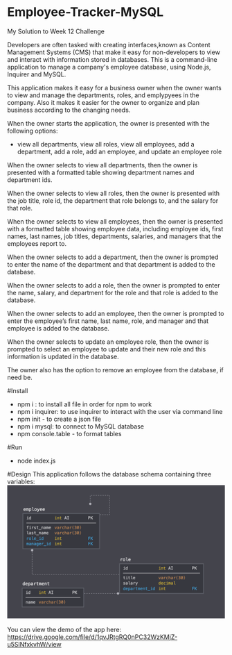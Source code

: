 # Employee-Tracker-MySQL
My Solution to Week 12 Challenge

Developers are often tasked with creating interfaces,known as Content Management Systems (CMS) that make it easy for non-developers to view and interact with information stored in databases. This is a command-line application to manage a company's employee database, using Node.js, Inquirer and MySQL.

This application makes it easy for a business owner when the owner wants to view and manage the departments, roles, and emplypyees in the company. Also it makes it easier for the owner to organize and plan business according to the changing needs. 

When the owner starts the application, the owner is presented with the following options: 
- view all departments, view all roles, view all employees, add a department, add a role, add an employee, and update an employee role

When the owner selects to view all departments, then the owner is presented with a formatted table showing department names and department ids.


When the owner selects to view all roles, then the owner is presented with the job title, role id, the department that role belongs to, and the salary for that role.

When the owner selects to view all employees, then the owner is presented with a formatted table showing employee data, including employee ids, first names, last names, job titles, departments, salaries, and managers that the employees report to.

When the owner selects to add a department, then the owner is prompted to enter the name of the department and that department is added to the database.

When the owner selects to add a role, then the owner is prompted to enter the name, salary, and department for the role and that role is added to the database.

When the owner selects to add an employee, then the owner is prompted to enter the employee’s first name, last name, role, and manager and that employee is added to the database.

When the owner selects to update an employee role, then the owner is prompted to select an employee to update and their new role and this information is updated in the database. 

The owner also has the option to remove an employee from the database, if need be. 

#Install
- npm i : to install all file in order for npm to work
- npm i inquirer: to use inquirer to interact with the user via command line
- npm init - to create a json file
- npm i mysql: to connect to MySQL database
- npm console.table - to format tables

#Run
- node index.js

#Design
This application follows the database schema containing three variables: 
<img src="images/schema.png">


You can view the demo of the app here: https://drive.google.com/file/d/1qvJRtgRQ0nPC32WzKMjZ-u5SlNfxkvhW/view
